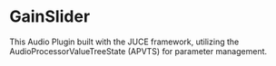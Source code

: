 # GainSlider
This Audio Plugin built with the JUCE framework, utilizing the AudioProcessorValueTreeState (APVTS) for parameter management. 

